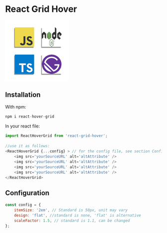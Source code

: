 # React Grid Hover

![](ReactGridHoverAnimation.gif)

## Installation
With npm:
```javascript
npm i react-hover-grid
```

In your react file:
```javascript
import ReactHoverGrid from 'react-grid-hover';

//use it as follows:
<ReactHoverGrid {...config} > // for the config file, see section Configuration below
    <img src='yourSourceURL' alt='altAttribute' />
    <img src='yourSourceURL' alt='altAttribute' />
    <img src='yourSourceURL' alt='altAttribute' />
    <img src='yourSourceURL' alt='altAttribute' />
</ReactHoverGrid>
```

## Configuration
```javascript
const config = {
	itemSize: '2em', // Standard is 50px, unit may vary
	design: 'flat', //standard is none, 'flat' is alternative
    scaleFactor: 1.5, // standard is 1.1, can be changed
};
```